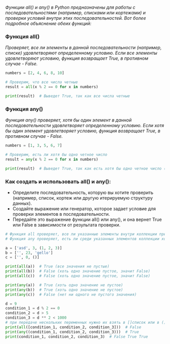 *Функции all() и any() в Python предназначены для работы с последовательностями (например, списками или кортежами) и проверки условий внутри этих последовательностей. Вот более подробное объяснение обеих функций:*

### Функция all()
*Проверяет, все ли элементы в данной последовательности (например, списке) удовлетворяют определенному условию. Если все элементы удовлетворяют условию, функция возвращает True, в противном случае - False.*
```python
numbers = [2, 4, 6, 8, 10]

# Проверим, что все числа четные
result = all(x % 2 == 0 for x in numbers)

print(result)  # Выведет True, так как все числа четные
```

### Функция any()
*Функция any() проверяет, хотя бы один элемент в данной последовательности удовлетворяет определенному условию. Если хотя бы один элемент удовлетворяет условию, функция возвращает True, в противном случае - False.*
```python
numbers = [1, 3, 5, 6, 7]

# Проверим, есть ли хотя бы одно четное число
result = any(x % 2 == 0 for x in numbers)

print(result)  # Выведет True, так как есть хотя бы одно четное число (6)
```

### Как создать и использовать all() и any():
+ Определите последовательность, которую вы хотите проверить (например, список, кортеж или другую итерируемую структуру данных).
+ Создайте выражение или генератор, которое задает условие для проверки элементов в последовательности.
+ Передайте это выражение функции all() или any(), и она вернет True или False в зависимости от результата проверки.

```python
# Функция all проверяет, все ли указанные элементы внутри коллекции принимают значение «истина».
# Функция any проверяет, есть ли среди указанных элементов коллекции хотя бы один, принимающий значение «истина».

a = ['asd', 3, (1, 2, 3)]
b = ['', 23, 'gello']
c = ['', 0, ()]

print(all(a))  # True (все значения не пустые)
print(all(b))  # False (хоть одно значение пустое, значит False)
print(all(c))  # False (хоть одно значение пустое, значит False)

print(any(a))  # True (хоть одно значение не пустое)
print(any(b))  # True (хоть одно значение не пустое)
print(any(c))  # False (нет ни одного не пустого значения)

d = 9
condition_1 = d % 2 == 0
condition_2 = d > 5
condition_3 = d ** 2 < 1000
# при передаче нескольких переменных нужно их взять в []список или в ()кортеж, поскольку all и any проверяет множество
print(all([condition_1, condition_2, condition_3]))  # False
print(any((condition_1, condition_2, condition_3)))  # True
print(condition_1, condition_2, condition_3)  # False True True
```